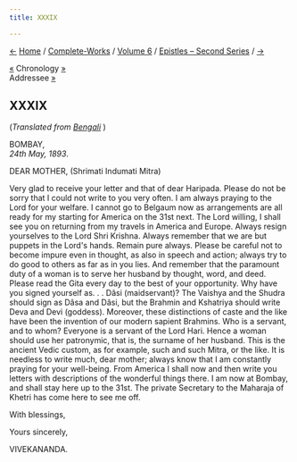 ```yaml
---
title: XXXIX

---
```

<div>

[←](038_doctor.htm) [Home](../../../index.htm) /
[Complete-Works](../../complete_works.htm) / [Volume
6](../volume_6_contents.htm) / [Epistles – Second
Series](epistles_second_series_contents.htm)
/ [→](040_maharaja_of_khetri.htm)

  

[«](../../volume_4/writings_prose/a_message_of_sympathy_to_a_friend.htm)
Chronology [»](../../volume_5/epistles_first_series/003_alasinga.htm)  
Addressee [»](134_mother.htm)

## XXXIX

(*Translated from [Bengali](b6066e6039.pdf)* )

BOMBAY,  
*24th May, 1893*.

DEAR MOTHER, (Shrimati Indumati Mitra)

Very glad to receive your letter and that of dear Haripada. Please do
not be sorry that I could not write to you very often. I am always
praying to the Lord for your welfare. I cannot go to Belgaum now as
arrangements are all ready for my starting for America on the 31st next.
The Lord willing, I shall see you on returning from my travels in
America and Europe. Always resign yourselves to the Lord Shri Krishna.
Always remember that we are but puppets in the Lord's hands. Remain pure
always. Please be careful not to become impure even in thought, as also
in speech and action; always try to do good to others as far as in you
lies. And remember that the paramount duty of a woman is to serve her
husband by thought, word, and deed. Please read the Gita every day to
the best of your opportunity. Why have you signed yourself as. . . Dâsi
(maidservant)? The Vaishya and the Shudra should sign as Dâsa and Dâsi,
but the Brahmin and Kshatriya should write Deva and Devi (goddess).
Moreover, these distinctions of caste and the like have been the
invention of our modern sapient Brahmins. Who is a servant, and to whom?
Everyone is a servant of the Lord Hari. Hence a woman should use her
patronymic, that is, the surname of her husband. This is the ancient
Vedic custom, as for example, such and such Mitra, or the like. It is
needless to write much, dear mother; always know that I am constantly
praying for your well-being. From America I shall now and then write you
letters with descriptions of the wonderful things there. I am now at
Bombay, and shall stay here up to the 31st. The private Secretary to the
Maharaja of Khetri has come here to see me off.

With blessings,

Yours sincerely,

VIVEKANANDA.

</div>
